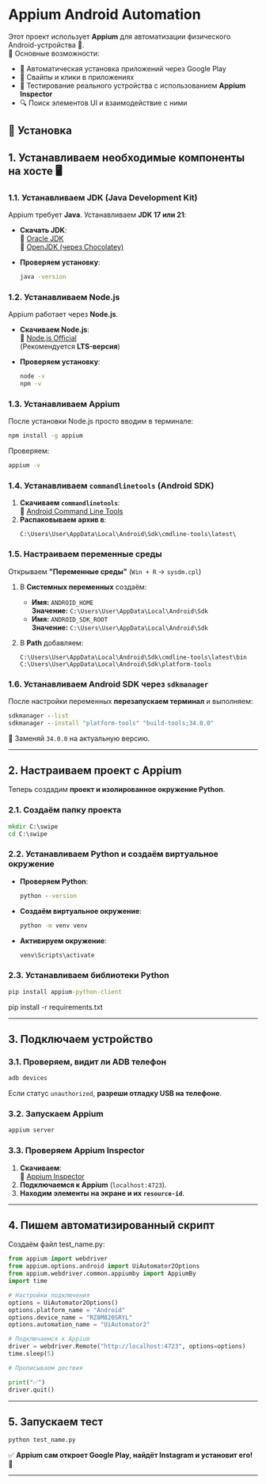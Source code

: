 # Appium Android Automation

Этот проект использует **Appium** для автоматизации физического Android-устройства 📱.  
📌 Основные возможности:
- 📲 Автоматическая установка приложений через Google Play
- 🔄 Свайпы и клики в приложениях
- 🤖 Тестирование реального устройства с использованием **Appium Inspector**
- 🔍 Поиск элементов UI и взаимодействие с ними

## 🔧 Установка
## **1. Устанавливаем необходимые компоненты на хосте** 🖥  

### **1.1. Устанавливаем JDK (Java Development Kit)**
Appium требует **Java**. Устанавливаем **JDK 17 или 21**:
- **Скачать JDK**:  
  🔗 [Oracle JDK](https://www.oracle.com/java/technologies/javase-downloads.html)  
  🔗 [OpenJDK (через Chocolatey)](https://chocolatey.org/packages/openjdk)  

- **Проверяем установку**:
  ```cmd
  java -version
  ```

### **1.2. Устанавливаем Node.js**
Appium работает через **Node.js**.

- **Скачиваем Node.js**:  
  🔗 [Node.js Official](https://nodejs.org/)  
  (Рекомендуется **LTS-версия**)

- **Проверяем установку**:
  ```cmd
  node -v
  npm -v
  ```

### **1.3. Устанавливаем Appium**
После установки Node.js просто вводим в терминале:
```cmd
npm install -g appium
```
Проверяем:
```cmd
appium -v
```

### **1.4. Устанавливаем `commandlinetools` (Android SDK)**
1. **Скачиваем `commandlinetools`**:  
   🔗 [Android Command Line Tools](https://developer.android.com/studio#command-tools)  
2. **Распаковываем архив в**:
   ```
   C:\Users\User\AppData\Local\Android\Sdk\cmdline-tools\latest\
   ```

### **1.5. Настраиваем переменные среды**
Открываем **"Переменные среды"** (`Win + R` → `sysdm.cpl`)  
1. В **Системных переменных** создаём:  
   - **Имя:** `ANDROID_HOME`  
     **Значение:** `C:\Users\User\AppData\Local\Android\Sdk`
   - **Имя:** `ANDROID_SDK_ROOT`  
     **Значение:** `C:\Users\User\AppData\Local\Android\Sdk`

2. В **Path** добавляем:
   ```
   C:\Users\User\AppData\Local\Android\Sdk\cmdline-tools\latest\bin
   C:\Users\User\AppData\Local\Android\Sdk\platform-tools
   ```

### **1.6. Устанавливаем Android SDK через `sdkmanager`**
После настройки переменных **перезапускаем терминал** и выполняем:
```cmd
sdkmanager --list
sdkmanager --install "platform-tools" "build-tools;34.0.0"
```
📌 Заменяй `34.0.0` на актуальную версию.

---

## **2. Настраиваем проект с Appium**  
Теперь создадим **проект и изолированное окружение Python**.

### **2.1. Создаём папку проекта**
```cmd
mkdir C:\swipe
cd C:\swipe
```

### **2.2. Устанавливаем Python и создаём виртуальное окружение**
- **Проверяем Python**:
  ```cmd
  python --version
  ```
- **Создаём виртуальное окружение**:
  ```cmd
  python -m venv venv
  ```
- **Активируем окружение**:
  ```cmd
  venv\Scripts\activate
  ```

### **2.3. Устанавливаем библиотеки Python**
```cmd
pip install appium-python-client
```

pip install -r requirements.txt

---

## **3. Подключаем устройство**
### **3.1. Проверяем, видит ли ADB телефон**
```cmd
adb devices
```
Если статус `unauthorized`, **разреши отладку USB на телефоне**.

### **3.2. Запускаем Appium**
```cmd
appium server
```

### **3.3. Проверяем Appium Inspector**
1. **Скачиваем**:  
   🔗 [Appium Inspector](https://github.com/appium/appium-inspector/releases)  
2. **Подключаемся к Appium** (`localhost:4723`).
3. **Находим элементы на экране и их `resource-id`**.

---

## **4. Пишем автоматизированный скрипт**
Создаём файл test_name.py:

```python
from appium import webdriver
from appium.options.android import UiAutomator2Options
from appium.webdriver.common.appiumby import AppiumBy
import time

# Настройки подключения
options = UiAutomator2Options()
options.platform_name = "Android"
options.device_name = "RZ8M820SRYL"
options.automation_name = "UiAutomator2"

# Подключаемся к Appium
driver = webdriver.Remote("http://localhost:4723", options=options)
time.sleep(5)

# Прописываем дествия

print("✅")
driver.quit()
```

---

## **5. Запускаем тест**
```cmd
python test_name.py
```
✅ **Appium сам откроет Google Play, найдёт Instagram и установит его!** 🚀  

---
